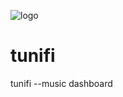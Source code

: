 ![logo](https://user-images.githubusercontent.com/57044551/137033291-8d83f0b5-b470-446c-ace6-a54f69857183.png)
# tunifi
tunifi --music dashboard
